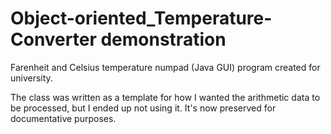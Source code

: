# Object-oriented_Temperature-Converter demonstration
Farenheit and Celsius temperature numpad (Java GUI) program created for university.

The class <interediate converter interface class> was written as a template for how I wanted the arithmetic data to be processed, but I ended up not using it. It's now preserved for documentative purposes.
